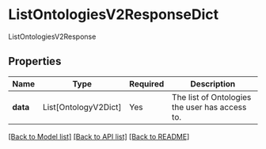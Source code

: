 # ListOntologiesV2ResponseDict

ListOntologiesV2Response

## Properties
| Name | Type | Required | Description |
| ------------ | ------------- | ------------- | ------------- |
**data** | List[OntologyV2Dict] | Yes | The list of Ontologies the user has access to. |


[[Back to Model list]](../../README.md#models-v1-link) [[Back to API list]](../../README.md#documentation-for-api-endpoints) [[Back to README]](../../README.md)
